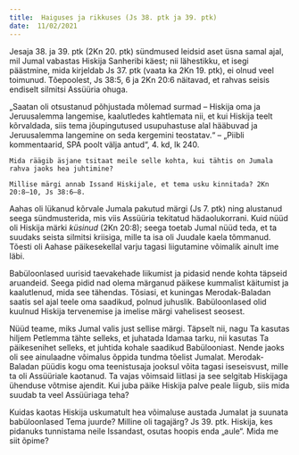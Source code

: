 ```yaml
---
title:  Haiguses ja rikkuses (Js 38. ptk ja 39. ptk)  
date:  11/02/2021  
---
```


Jesaja 38. ja 39. ptk (2Kn 20. ptk) sündmused leidsid aset üsna samal ajal, mil Jumal vabastas Hiskija Sanheribi käest; nii lähestikku, et isegi päästmine, mida kirjeldab Js 37. ptk (vaata ka 2Kn 19. ptk), ei olnud veel toimunud. Tõepoolest, Js 38:5, 6 ja 2Kn 20:6 näitavad, et rahvas seisis endiselt silmitsi Assüüria ohuga.

„Saatan oli otsustanud põhjustada mõlemad surmad – Hiskija oma ja Jeruusalemma langemise, kaalutledes kahtlemata nii, et kui Hiskija teelt kõrvaldada, siis tema jõupingutused usupuhastuse alal hääbuvad ja Jeruusalemma langemine on seda kergemini teostatav.“ – „Piibli kommentaarid, SPA poolt välja antud“, 4. kd, lk 240.

`Mida räägib äsjane tsitaat meile selle kohta, kui tähtis on Jumala rahva jaoks hea juhtimine?`

`Millise märgi annab Issand Hiskijale, et tema usku kinnitada? 2Kn 20:8–10, Js 38:6–8.`

Aahas oli lükanud kõrvale Jumala pakutud märgi (Js 7. ptk) ning alustanud seega sündmusterida, mis viis Assüüria tekitatud hädaolukorrani. Kuid nüüd oli Hiskija märki _küsinud_ (2Kn 20:8); seega toetab Jumal nüüd teda, et ta suudaks seista silmitsi kriisiga, mille ta isa oli Juudale kaela tõmmanud. Tõesti oli Aahase päikesekellal varju tagasi liigutamine võimalik ainult ime läbi.

Babüloonlased uurisid taevakehade liikumist ja pidasid nende kohta täpseid aruandeid. Seega pidid nad olema märganud päikese kummalist käitumist ja kaalutlenud, mida see tähendas. Tõsiasi, et kuningas Merodak-Baladan saatis sel ajal teele oma saadikud, polnud juhuslik. Babüloonlased olid kuulnud Hiskija tervenemise ja imelise märgi vahelisest seosest.

Nüüd teame, miks Jumal valis just sellise märgi. Täpselt nii, nagu Ta kasutas hiljem Petlemma tähte selleks, et juhatada Idamaa tarku, nii kasutas Ta päikesenihet selleks, et juhtida kohale saadikud Babülooniast. Nende jaoks oli see ainulaadne võimalus õppida tundma tõelist Jumalat. Merodak-Baladan püüdis kogu oma teenistusaja jooksul võita tagasi iseseisvust, mille ta oli Assüüriale kaotanud. Ta vajas võimsaid liitlasi ja see selgitab Hiskijaga ühenduse võtmise ajendit. Kui juba päike Hiskija palve peale liigub, siis mida suudab ta veel Assüüriaga teha?

Kuidas kaotas Hiskija uskumatult hea võimaluse austada Jumalat ja suunata babüloonlased Tema juurde? Milline oli tagajärg? Js 39. ptk. Hiskija, kes pidanuks tunnistama neile Issandast, osutas hoopis enda „aule“. Mida me siit õpime?